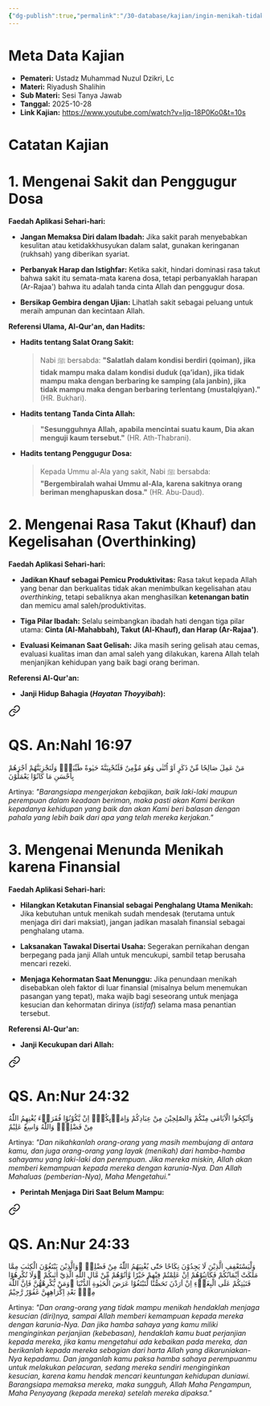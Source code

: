 ```yaml
---
{"dg-publish":true,"permalink":"/30-database/kajian/ingin-menikah-tidak-ada-dana/","tags":["kajian"]}
---
```





# Meta Data Kajian 
<div><ul class="dataview list-view-ul"><li><span><strong>Pemateri:</strong> Ustadz Muhammad Nuzul Dzikri, Lc</span></li><li><span><strong>Materi:</strong> Riyadush Shalihin</span></li><li><span><strong>Sub Materi:</strong> Sesi Tanya Jawab</span></li><li><span><strong>Tanggal:</strong> 2025-10-28</span></li><li><span><strong>Link Kajian:</strong> <a rel="noopener nofollow" class="external-link" href="https://www.youtube.com/watch?v=Ijq-18P0Ko0&amp;t=10s" target="_blank">https://www.youtube.com/watch?v=Ijq-18P0Ko0&amp;t=10s</a></span></li></ul></div>

# Catatan Kajian
# 1. Mengenai Sakit dan Penggugur Dosa

**Faedah Aplikasi Sehari-hari:**

- **Jangan Memaksa Diri dalam Ibadah:** Jika sakit parah menyebabkan kesulitan atau ketidakkhusyukan dalam salat, gunakan keringanan (rukhsah) yang diberikan syariat.
    
- **Perbanyak Harap dan Istighfar:** Ketika sakit, hindari dominasi rasa takut bahwa sakit itu semata-mata karena dosa, tetapi perbanyaklah harapan (Ar-Rajaa') bahwa itu adalah tanda cinta Allah dan penggugur dosa.
    
- **Bersikap Gembira dengan Ujian:** Lihatlah sakit sebagai peluang untuk meraih ampunan dan kecintaan Allah.
    

**Referensi Ulama, Al-Qur'an, dan Hadits:**

- **Hadits tentang Salat Orang Sakit:**
    
    > Nabi ﷺ bersabda: **"Salatlah dalam kondisi berdiri (qoiman), jika tidak mampu maka dalam kondisi duduk (qa’idan), jika tidak mampu maka dengan berbaring ke samping (ala janbin), jika tidak mampu maka dengan berbaring terlentang (mustalqiyan)."** (HR. Bukhari).
    
- **Hadits tentang Tanda Cinta Allah:**
    
    > **"Sesungguhnya Allah, apabila mencintai suatu kaum, Dia akan menguji kaum tersebut."** (HR. Ath-Thabrani).
    
- **Hadits tentang Penggugur Dosa:**
    
    > Kepada Ummu al-Ala yang sakit, Nabi ﷺ bersabda: **"Bergembiralah wahai Ummu al-Ala, karena sakitnya orang beriman menghapuskan dosa."** (HR. Abu-Daud).
    
# 2. Mengenai Rasa Takut (Khauf) dan Kegelisahan (Overthinking)

**Faedah Aplikasi Sehari-hari:**

- **Jadikan Khauf sebagai Pemicu Produktivitas:** Rasa takut kepada Allah yang benar dan berkualitas tidak akan menimbulkan kegelisahan atau _overthinking_, tetapi sebaliknya akan menghasilkan **ketenangan batin** dan memicu amal saleh/produktivitas.
    
- **Tiga Pilar Ibadah:** Selalu seimbangkan ibadah hati dengan tiga pilar utama: **Cinta (Al-Mahabbah), Takut (Al-Khauf), dan Harap (Ar-Rajaa')**.
    
- **Evaluasi Keimanan Saat Gelisah:** Jika masih sering gelisah atau cemas, evaluasi kualitas iman dan amal saleh yang dilakukan, karena Allah telah menjanjikan kehidupan yang baik bagi orang beriman.
    

**Referensi Al-Qur'an:**

- **Janji Hidup Bahagia (_Hayatan Thoyyibah_):**
    
<div class="transclusion internal-embed is-loaded"><a class="markdown-embed-link" href="/30-database/al-quran/all-surah/#qs-an-nahl-16-97" aria-label="Open link"><svg xmlns="http://www.w3.org/2000/svg" width="24" height="24" viewBox="0 0 24 24" fill="none" stroke="currentColor" stroke-width="2" stroke-linecap="round" stroke-linejoin="round" class="svg-icon lucide-link"><path d="M10 13a5 5 0 0 0 7.54.54l3-3a5 5 0 0 0-7.07-7.07l-1.72 1.71"></path><path d="M14 11a5 5 0 0 0-7.54-.54l-3 3a5 5 0 0 0 7.07 7.07l1.71-1.71"></path></svg></a><div class="markdown-embed">



# QS. An:Nahl 16:97
مَنْ عَمِلَ صَالِحًا مِّنْ ذَكَرٍ اَوْ اُنْثٰى وَهُوَ مُؤْمِنٌ فَلَنُحْيِيَنَّهٗ حَيٰوةً طَيِّبَةًۚ وَلَنَجْزِيَنَّهُمْ اَجْرَهُمْ بِاَحْسَنِ مَا كَانُوْا يَعْمَلُوْنَ  

Artinya: *"Barangsiapa mengerjakan kebajikan, baik laki-laki maupun perempuan dalam keadaan beriman, maka pasti akan Kami berikan kepadanya kehidupan yang baik dan akan Kami beri balasan dengan pahala yang lebih baik dari apa yang telah mereka kerjakan."*



</div></div>

    

# 3. Mengenai Menunda Menikah karena Finansial

**Faedah Aplikasi Sehari-hari:**

- **Hilangkan Ketakutan Finansial sebagai Penghalang Utama Menikah:** Jika kebutuhan untuk menikah sudah mendesak (terutama untuk menjaga diri dari maksiat), jangan jadikan masalah finansial sebagai penghalang utama.
    
- **Laksanakan Tawakal Disertai Usaha:** Segerakan pernikahan dengan berpegang pada janji Allah untuk mencukupi, sambil tetap berusaha mencari rezeki.
    
- **Menjaga Kehormatan Saat Menunggu:** Jika penundaan menikah disebabkan oleh faktor di luar finansial (misalnya belum menemukan pasangan yang tepat), maka wajib bagi seseorang untuk menjaga kesucian dan kehormatan dirinya (_istifaf_) selama masa penantian tersebut.

**Referensi Al-Qur'an:**

- **Janji Kecukupan dari Allah:**
    
<div class="transclusion internal-embed is-loaded"><a class="markdown-embed-link" href="/30-database/al-quran/all-surah/#qs-an-nur-24-32" aria-label="Open link"><svg xmlns="http://www.w3.org/2000/svg" width="24" height="24" viewBox="0 0 24 24" fill="none" stroke="currentColor" stroke-width="2" stroke-linecap="round" stroke-linejoin="round" class="svg-icon lucide-link"><path d="M10 13a5 5 0 0 0 7.54.54l3-3a5 5 0 0 0-7.07-7.07l-1.72 1.71"></path><path d="M14 11a5 5 0 0 0-7.54-.54l-3 3a5 5 0 0 0 7.07 7.07l1.71-1.71"></path></svg></a><div class="markdown-embed">



# QS. An:Nur 24:32
وَاَنْكِحُوا الْاَيَامٰى مِنْكُمْ وَالصّٰلِحِيْنَ مِنْ عِبَادِكُمْ وَاِمَاۤىِٕكُمْۗ اِنْ يَّكُوْنُوْا فُقَرَاۤءَ يُغْنِهِمُ اللّٰهُ مِنْ فَضْلِهٖۗ وَاللّٰهُ وَاسِعٌ عَلِيْمٌ 

Artinya: *"Dan nikahkanlah orang-orang yang masih membujang di antara kamu, dan juga orang-orang yang layak (menikah) dari hamba-hamba sahayamu yang laki-laki dan perempuan. Jika mereka miskin, Allah akan memberi kemampuan kepada mereka dengan karunia-Nya. Dan Allah Mahaluas (pemberian-Nya), Maha Mengetahui."*



</div></div>

    
- **Perintah Menjaga Diri Saat Belum Mampu:**
	
<div class="transclusion internal-embed is-loaded"><a class="markdown-embed-link" href="/30-database/al-quran/all-surah/#qs-an-nur-24-33" aria-label="Open link"><svg xmlns="http://www.w3.org/2000/svg" width="24" height="24" viewBox="0 0 24 24" fill="none" stroke="currentColor" stroke-width="2" stroke-linecap="round" stroke-linejoin="round" class="svg-icon lucide-link"><path d="M10 13a5 5 0 0 0 7.54.54l3-3a5 5 0 0 0-7.07-7.07l-1.72 1.71"></path><path d="M14 11a5 5 0 0 0-7.54-.54l-3 3a5 5 0 0 0 7.07 7.07l1.71-1.71"></path></svg></a><div class="markdown-embed">



# QS. An:Nur 24:33
وَلْيَسْتَعْفِفِ الَّذِيْنَ لَا يَجِدُوْنَ نِكَاحًا حَتّٰى يُغْنِيَهُمُ اللّٰهُ مِنْ فَضْلِهٖ ۗوَالَّذِيْنَ يَبْتَغُوْنَ الْكِتٰبَ مِمَّا مَلَكَتْ اَيْمَانُكُمْ فَكَاتِبُوْهُمْ اِنْ عَلِمْتُمْ فِيْهِمْ خَيْرًا وَّاٰتُوْهُمْ مِّنْ مَّالِ اللّٰهِ الَّذِيْٓ اٰتٰىكُمْ ۗوَلَا تُكْرِهُوْا فَتَيٰتِكُمْ عَلَى الْبِغَاۤءِ اِنْ اَرَدْنَ تَحَصُّنًا لِّتَبْتَغُوْا عَرَضَ الْحَيٰوةِ الدُّنْيَا ۗوَمَنْ يُّكْرِهْهُّنَّ فَاِنَّ اللّٰهَ مِنْۢ بَعْدِ اِكْرَاهِهِنَّ غَفُوْرٌ رَّحِيْمٌ

Artinya: *"Dan orang-orang yang tidak mampu menikah hendaklah menjaga kesucian (diri)nya, sampai Allah memberi kemampuan kepada mereka dengan karunia-Nya. Dan jika hamba sahaya yang kamu miliki menginginkan perjanjian (kebebasan), hendaklah kamu buat perjanjian kepada mereka, jika kamu mengetahui ada kebaikan pada mereka, dan berikanlah kepada mereka sebagian dari harta Allah yang dikaruniakan-Nya kepadamu. Dan janganlah kamu paksa hamba sahaya perempuanmu untuk melakukan pelacuran, sedang mereka sendiri menginginkan kesucian, karena kamu hendak mencari keuntungan kehidupan duniawi. Barangsiapa memaksa mereka, maka sungguh, Allah Maha Pengampun, Maha Penyayang (kepada mereka) setelah mereka dipaksa."*



</div></div>
